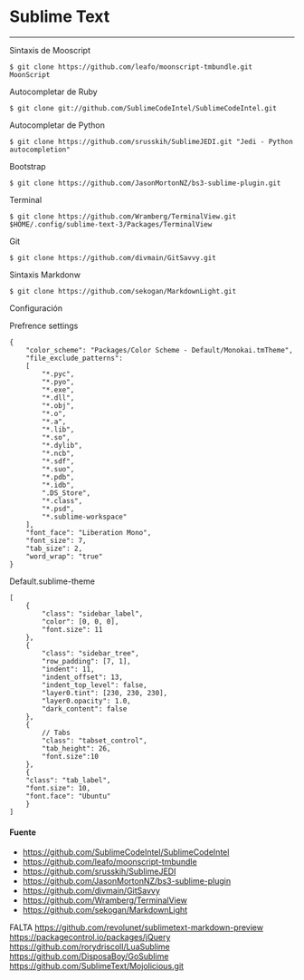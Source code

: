 # Sublime Text

---

Sintaxis de Mooscript

    $ git clone https://github.com/leafo/moonscript-tmbundle.git MoonScript

Autocompletar de Ruby

    $ git clone git://github.com/SublimeCodeIntel/SublimeCodeIntel.git

Autocompletar de Python

    $ git clone https://github.com/srusskih/SublimeJEDI.git "Jedi - Python autocompletion"
    
Bootstrap

    $ git clone https://github.com/JasonMortonNZ/bs3-sublime-plugin.git
    
Terminal

    $ git clone https://github.com/Wramberg/TerminalView.git $HOME/.config/sublime-text-3/Packages/TerminalView
    
Git

    $ git clone https://github.com/divmain/GitSavvy.git
    
Sintaxis Markdonw

    $ git clone https://github.com/sekogan/MarkdownLight.git
    
Configuración

Prefrence settings

    {
        "color_scheme": "Packages/Color Scheme - Default/Monokai.tmTheme",
        "file_exclude_patterns":
        [
            "*.pyc",
            "*.pyo",
            "*.exe",
            "*.dll",
            "*.obj",
            "*.o",
            "*.a",
            "*.lib",
            "*.so",
            "*.dylib",
            "*.ncb",
            "*.sdf",
            "*.suo",
            "*.pdb",
            "*.idb",
            ".DS_Store",
            "*.class",
            "*.psd",
            "*.sublime-workspace"
        ],
        "font_face": "Liberation Mono",
        "font_size": 7,
        "tab_size": 2,
        "word_wrap": "true"
    }

Default.sublime-theme

    [ 
        { 
            "class": "sidebar_label",
            "color": [0, 0, 0],
            "font.size": 11
        }, 
        {
            "class": "sidebar_tree",
            "row_padding": [7, 1],
            "indent": 11,
            "indent_offset": 13,
            "indent_top_level": false,
            "layer0.tint": [230, 230, 230],
            "layer0.opacity": 1.0,
            "dark_content": false
        }, 
        {
            // Tabs
            "class": "tabset_control",
            "tab_height": 26,
            "font.size":10
        },
        {
        "class": "tab_label",
        "font.size": 10, 
        "font.face": "Ubuntu"
        }
    ]

#### Fuente

+ https://github.com/SublimeCodeIntel/SublimeCodeIntel
+ https://github.com/leafo/moonscript-tmbundle
+ https://github.com/srusskih/SublimeJEDI
+ https://github.com/JasonMortonNZ/bs3-sublime-plugin
+ https://github.com/divmain/GitSavvy
+ https://github.com/Wramberg/TerminalView
+ https://github.com/sekogan/MarkdownLight

FALTA
https://github.com/revolunet/sublimetext-markdown-preview
https://packagecontrol.io/packages/jQuery
https://github.com/rorydriscoll/LuaSublime
https://github.com/DisposaBoy/GoSublime
https://github.com/SublimeText/Mojolicious.git
